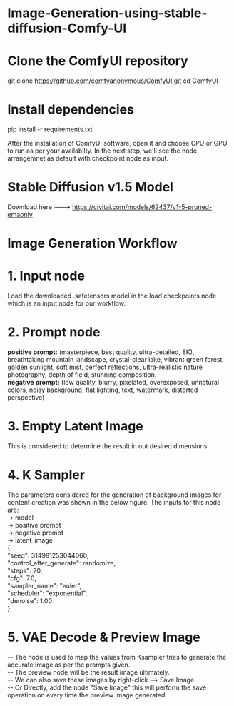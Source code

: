 # Image-Generation-using-stable-diffusion-Comfy-UI

# Clone the ComfyUI repository
git clone https://github.com/comfyanonymous/ComfyUI.git
cd ComfyUI

# Install dependencies
pip install -r requirements.txt

After the installation of ComfyUI software, open it and choose CPU or GPU to run as per your availabilty.
In the next step, we'll see the node arrangemnet as default with checkpoint node as input.

# Stable Diffusion v1.5 Model
Download here ---> https://civitai.com/models/62437/v1-5-pruned-emaonly

# Image Generation Workflow
# 1. Input node

Load the downloaded .safetensors model in the load checkpoints node which is an input node for our workflow.

# 2. Prompt node

**positive prompt:** (masterpiece, best quality, ultra-detailed, 8K), breathtaking mountain landscape, crystal-clear lake, vibrant green forest, golden sunlight, soft mist, perfect reflections, ultra-realistic nature photography, depth of field, stunning composition.<br>
**negative prompt:** (low quality, blurry, pixelated, overexposed, unnatural colors, noisy background, flat lighting, text, watermark, distorted perspective)<br>

# 3. Empty Latent Image

This is considered to determine the result in out desired dimensions.

# 4. K Sampler

The parameters considered for the generation of background images for content creation was shown in the below figure. The inputs for this node are:<br>
-> model<br>
-> positive prompt<br>
-> negative prompt<br>
-> latent_image<br>
{<br>
    "seed": 314981253044060,<br>
    "control_after_generate": randomize,<br>
    "steps": 20,<br>
    "cfg": 7.0,<br>
    "sampler_name": "euler",<br>
    "scheduler": "exponential",<br>
    "denoise": 1.00<br>
}<br>

# 5. VAE Decode & Preview Image

-- The node is used to map the values from Ksampler tries to generate the accurate image as per the prompts given. <br>
-- The preview node will be the result image ultimately.<br>
-- We can also save these images by right-click --> Save Image. <br>
-- Or Directly, add the node "Save Image" this will perform the save operation on every time the preview image generated.<br>
